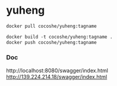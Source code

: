 # yuheng

```dockerfile
docker pull cocoshe/yuheng:tagname
```


```dockerfile
docker build -t cocoshe/yuheng:tagname .
docker push cocoshe/yuheng:tagname
```

### Doc
http://localhost:8080/swagger/index.html
http://139.224.214.18/swagger/index.html